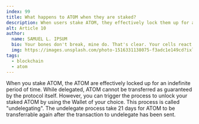 ```yaml
---
index: 99
title: What happens to ATOM when they are staked?
description: When users stake ATOM, they effectively lock them up for an indefinite period of time.
alt: Article 10
author: 
  name: SAMUEL L. IPSUM
  bio: Your bones don't break, mine do. That's clear. Your cells react to bacteria and viruses differently than mine. You don't get sick, I do. That's also clear. But for some reason, you and I react the exact same way to water. We swallow it too fast, we choke. We get some in our lungs, we drown. However unreal it may seem, we are connected, you and I. We're on the same curve, just on opposite ends.
  img: https://images.unsplash.com/photo-1516331138075-f3adc1e149cd?ixlib=rb-1.2.1&ixid=MXwxMjA3fDB8MHxwaG90by1wYWdlfHx8fGVufDB8fHw%3D&auto=format&fit=crop&w=800&q=60
tags: 
  - blockchain
  - atom
---
```


When you stake ATOM, the ATOM are effectively locked up for an indefinite period of time. While delegated, ATOM cannot be transferred as guaranteed by the protocol itself. However, you can trigger the process to unlock your staked ATOM by using the Wallet of your choice. This process is called "undelegating". The undelegate process take 21 days for ATOM to be transferrable again after the transaction to undelegate has been sent.
